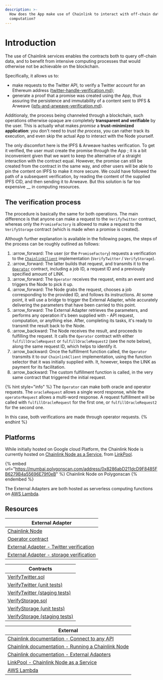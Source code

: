 ```yaml
---
description: >-
  How does the App make use of Chainlink to interact with off-chain data &
  computation?
---
```


# Introduction

The use of Chainlink services enables the contracts both to query off-chain data, and to benefit from intensive computing processes that would otherwise not be achievable on the blockchain.

Specifically, it allows us to:

* make requests to the Twitter API, to verify a Twitter account for an Ethereum address ([twitter-handle-verification.md](twitter-handle-verification.md "mention"));
* generate a proof that a promise was created using the App, thus assuring the persistence and immutability of a content sent to IPFS & Arweave ([ipfs-and-arweave-verification.md](ipfs-and-arweave-verification.md "mention")).

Additionaly, the process being channeled through a blockchain, such operations otherwise opaque are completely **transparent and verifiable** by the user. This is actually what makes _promise_ a **trust-minimized application**: you don't need to _trust the process_, you can rather track its execution, and even skip the actual App to interact with the Node yourself.

The only discomfort here is the IPFS & Arweave hashes verification. To get it verified, the user must create the promise through the App ; it is a bit inconvenient given that we want to keep the alternative of a straight interaction with the contract equal. However, the promise can still be created from the contract in the same way, and other users will be able to pin the content on IPFS to make it more secure. We could have followed the path of a subsequent verification, by reading the content of the supplied IPFS CID, and then sending it to Arweave. But this solution is far too expensive __ in computing resources.

## The verification process

The procedure is basically the same for both operations. The main difference is that anyone can make a request to the `VerifyTwitter` contract, whereas only the `PromiseFactory` is allowed to make a request to the `VerifyStorage` contract (which is made when a promise is created).

Although further explanation is available in the following pages, the steps of the process can be roughly outlined as follows:

1. :arrow\_forward: The user (or the `PromiseFactory`) requests a verification to the [`ChainlinkClient`](https://github.com/smartcontractkit/chainlink/blob/develop/contracts/src/v0.8/ChainlinkClient.sol) implementation (`VerifyTwitter` / `VerifyStorage`).
2. :arrow\_forward: The latter builds that request, and transmits it to the [`Operator`](https://github.com/smartcontractkit/chainlink/blob/develop/contracts/src/v0.7/Operator.sol) contract, including a job ID, a request ID and a previously specified amount of LINK.
3. :arrow\_forward: The `Operator` receives the request, emits an event and triggers the Node to pick it up.
4. :arrow\_forward: The Node grabs the request, chooses a job corresponding to the provided ID, and follows its instructions. At some point, it will use a bridge to trigger the External Adapter, while accurately delivering the parameters that have been carried to this point.
5. :arrow\_forward: The External Adapter retrieves the parameters, and performs any operation it's been supplied with - API request, computation, or anything else. After, completing its tasks, it's ready to transmit the result back to the Node.
6. :arrow\_backward: The Node receives the result, and proceeds to fulfilling the request. It calls the `Operator` contract with either `fulfillOracleRequest` or `fulfillOracleRequest2` (see the note below), along the same request ID, which helps to identify it.
7. :arrow\_backward: Once the fulfillment function called, the `Operator` transmits it to our `ChainlinkClient` implementation, using the function selector that it was initially supplied with. It, however, keeps the LINK as payment for its facilitation.
8. :arrow\_backward: The custom fulfillment function is called, in the very same contract that triggered the initial request.

{% hint style="info" %}
The `Operator` can make both oracle and operator requests. The `oracleRequest` allows a single word response, while the `operatorRequest` allows a multi-word response. A request fulfillment will be called with `fulfillOracleRequest` for the first one, or `fulfillOracleRequest2` for the second one.

In this case, both verifications are made through operator requests.
{% endhint %}

## Platforms

While initially hosted on Google cloud Platform, the Chainlink Node is currently hosted on [Chainlink Node as a Service](https://naas.link/), from [LinkPool](https://linkpool.io/).

{% embed url="https://mumbai.polygonscan.com/address/0x8286abD211dcD9F8485FB6279B4a55696E79f0eB" %}
Chainlink Node on Polygonscan
{% endembed %}

The External Adapters are both hosted as serverless computing functions on [AWS Lambda](https://aws.amazon.com/lambda/).

## Resources

| External Adapter                                                                                                                                       |
| ------------------------------------------------------------------------------------------------------------------------------------------------------ |
| [Chainlink Node](https://mumbai.polygonscan.com/address/0x8286abD211dcD9F8485FB6279B4a55696E79f0eB)                                                    |
| [Operator contract](https://mumbai.polygonscan.com/address/0xd4d1fe6ff0a871ccf37bcfbce3135f548e5f05b5)                                                 |
| [External Adapter - Twitter verification](https://github.com/polar0/chainlink-fall-2022-hackathon/tree/main/backend/chainlink-ea-twitter-verification) |
| [External Adapter - storage verification](https://github.com/polar0/chainlink-fall-2022-hackathon/tree/main/backend/chainlink-ea-storage-verification) |

| Contracts                                                                                                                                                     |
| ------------------------------------------------------------------------------------------------------------------------------------------------------------- |
| [VerifyTwitter.sol](https://github.com/polar0/chainlink-fall-2022-hackathon/blob/main/backend/hardhat/contracts/VerifyTwitter.sol)                            |
| [VerifyTwitter (unit tests)](https://github.com/polar0/chainlink-fall-2022-hackathon/blob/main/backend/hardhat/test/unit/VerifyTwitterMock.test.js)           |
| [VerifyTwitter (staging tests)](https://github.com/polar0/chainlink-fall-2022-hackathon/blob/main/backend/hardhat/test/staging/VerifyTwitter.staging.test.js) |
| [VerifyStorage.sol](https://github.com/polar0/chainlink-fall-2022-hackathon/blob/main/backend/hardhat/contracts/VerifyStorage.sol)                            |
| [VerifyStorage (unit tests)](https://github.com/polar0/chainlink-fall-2022-hackathon/blob/main/backend/hardhat/test/unit/VerifyStorageMock.test.js)           |
| [VerifyStorage (staging tests)](https://github.com/polar0/chainlink-fall-2022-hackathon/blob/main/backend/hardhat/test/staging/VerifyStorage.staging.test.js) |

| External                                                                                                     |
| ------------------------------------------------------------------------------------------------------------ |
| [Chainlink documentation - Connect to any API](https://docs.chain.link/docs/any-api/introduction/)           |
| [Chainlink documentation - Running a Chainlink Node](https://docs.chain.link/docs/running-a-chainlink-node/) |
| [Chainlink documentation - External Adapters](https://docs.chain.link/docs/external-adapters/)               |
| [LinkPool - Chainlink Node as a Service](https://naas.link/)                                                 |
| [AWS Lambda](https://aws.amazon.com/lambda/)                                                                 |

